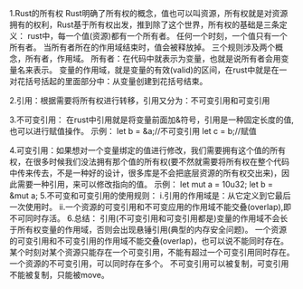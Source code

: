 1.Rust的所有权
    Rust明确了所有权的概念，值也可以叫资源，所有权就是对资源拥有的权利，Rust基于所有权出发，推到除了这个世界，所有权的基础是三条定义：
        rust中，每一个值(资源)都有一个所有者。
        任何一个时刻，一个值只有一个所有者。
        当所有者所在的作用域结束时，值会被释放掉。
    三个规则涉及两个概念，所有者，作用域。
    所有者：在代码中就表示为变量，也就是说所有者会用变量名来表示。
    变量的作用域，就是变量的有效(valid)的区间，在rust中就是在一对花括号括起的里面部分中：从变量创建到花括号结束。

2.引用：根据需要将所有权进行转移，引用又分为：不可变引用和可变引用

3.不可变引用：
    在rust中引用就是将变量前面加&符号，引用是一种固定长度的值,也可以进行赋值操作。
    示例：
    let b = &a;//不可变引用
    let c = b;//赋值

4.可变引用：如果想对一个变量绑定的值进行修改，我们需要拥有这个值的所有权，在很多时候我们没法拥有那个值的所有权(要不然就需要将所有权在整个代码中传来传去，不是一种好的设计，很多库是不会把底层资源的所有权交出来)，因此需要一种引用，来可以修改指向的值。
    示例：
    let mut a = 10u32;
    let b = &mut a;
5.不可变和可变引用的使用规则：
    i.引用的作用域是：从它定义到它最后一次使用时。
    ii.一个资源的可变引用和不可变应用的作用域不能交叠(overlap),即不可同时存活。
6.总结：
    引用(不可变引用和可变引用都是)变量的作用域不会长于所有权变量的作用域，否则会出现悬锤引用(典型的内存安全问题)。
    一个资源的可变引用和不可变引用的作用域不能交叠(overlap)，也可以说不能同时存在。
    某个时刻对某个资源只能存在一个可变引用，不能有超过一个可变引用同时存在。
    一个资源的不可变引用，可以同时存在多个。
    不可变引用可以被复制，可变引用不能被复制，只能被move。



